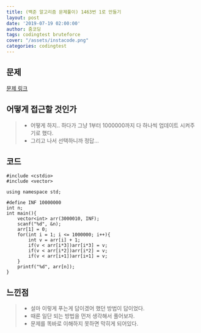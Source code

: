```yaml
---
title: (백준 알고리즘 문제풀이) 1463번 1로 만들기
layout: post
date: '2019-07-19 02:00:00'
author: 줌코딩
tags: codingtest bruteforce
cover: "/assets/instacode.png"
categories: codingtest
---
```


## 문제

[문제 링크](https://www.acmicpc.net/problem/1463)

## 어떻게 접근할 것인가

>* 어떻게 하지.. 하다가 그냥 1부터 1000000까지 다 하나씩 업데이트 시켜주기로 했다.
>* 그리고 나서 선택하니까 정답...

## 코드

    #include <cstdio>
    #include <vector>

    using namespace std;

    #define INF 10000000
    int n;
    int main(){
        vector<int> arr(3000010, INF);
        scanf("%d", &n);
        arr[1] = 0;
        for(int i = 1; i <= 1000000; i++){
            int v = arr[i] + 1;        
            if(v < arr[i*3])arr[i*3] = v;
            if(v < arr[i*2])arr[i*2] = v;
            if(v < arr[i+1])arr[i+1] = v;
        }
        printf("%d", arr[n]);
    }

## 느낀점

>* 설마 이렇게 푸는게 답이겠어 했던 방법이 답이었다.
>* 때론 일단 되는 방법을 먼저 생각해서 풀어보자.
>* 문제를 똑바로 이해하지 못하면 막히게 되어있다.
